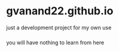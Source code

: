 # gvanand22.github.io
just a development project for my own use
###
you will have nothing to learn from here 
